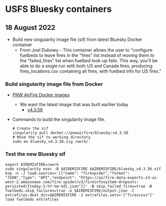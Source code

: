 # USFS Bluesky containers

## 18 August 2022
- Build new singularity image file (sif) from latest Bluesky Docker container
  - From Joel Dubowy - This container allows the user to "configure fuelbeds to leave fires in the "fires" list instead of moving them to the "failed_fires" list when fuelbed look-up fails.  This way, you'll be able to do a single run with both US and Canada fires, producing fires_locations.csv containing all fires, with fuelbed info for US fires."

### Build singularity image file from Docker
- [PNW AirFire Docker images](https://hub.docker.com/r/pnwairfire/bluesky/tags)
  - We want the latest image that was built earilier today
    - [v4.3.56](https://hub.docker.com/layers/bluesky/pnwairfire/bluesky/v4.3.56/images/sha256-404f3adbc0b83aadc953cce52593e7ccffe6224373b0aa4b54fd8e3105769439?context=explore)

- Commands to build the singularity image file.
  ```
  # Create the sif
  singularity pull docker://pnwairfire/bluesky:v4.3.56
  # Move the sif to working directory
  sudo mv bluesky_v4.3.56.sig /work/.
  ```

### Test the new Bluesky sif

```
export AIREMISFIRE=/work
sudo singularity exec -B $AIREMISFIRE $AIREMISFIRE/bluesky_v4.3.56.sif bsp -n -J load.sources='[{"name": "firespider","format": "JSON","type": "API","endpoint": "https://airfire-data-exports.s3-us-west-2.amazonaws.com/fire-spider/v3/fireinfosystem-dropouts-persisted/{today-1:%Y-%m-%d}.json"}]' -B skip_failed_fires=true -B fuelbeds.skip_failures=true -o $AIREMISFIRE/output.json -C extrafiles.dest_dir=$AIREMISFIRE -J extrafiles.sets='["firescsvs"]' load fuelbeds extrafiles
```
